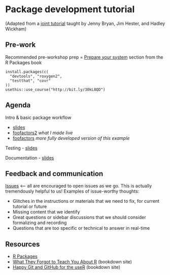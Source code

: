 # Package development tutorial

(Adapted from a [joint tutorial](https://rstd.io/pkg-dev) taught by Jenny Bryan, Jim Hester, and Hadley Wickham)

## Pre-work

Recommended pre-workshop prep = [Prepare your system](https://r-pkgs.org/intro.html#intro-prep) section from the R Packages book

```{r}
install.packages(c(
  "devtools", "roxygen2",
  "testthat", "covr" 
))
usethis::use_course("http://bit.ly/30kL8QD")
```

## Agenda

Intro & basic package workflow

  * [slides](1-intro.pdf)
  * [foofactors2](https://github.com/jennybc/foofactors2) *what I made live*
  * [foofactors](https://github.com/jennybc/foofactors) *more fully developed version of this example*

Testing - [slides](2-testing.pdf)

Documentation - [slides](3-share.pdf)

## Feedback and communication

[Issues](https://github.com/hadley/pkg-dev-tutorial/issues) <-- all are encouraged to open issues as we go. This is actually tremendously helpful to us! Examples of issue-worthy thoughts:

  * Glitches in the instructions or materials that we need to fix, for current tutorial or future
  * Missing content that we identify
  * Great questions or sidebar discussions that we should consider formalizing and recording
  * Questions that are too specific or technical to answer in real-time

## Resources

  * [R Packages](https://r-pkgs.org/)
  * [What They Forgot to Teach You About R](https://whattheyforgot.org) (bookdown site)
  * [Happy Git and GitHub for the useR](http://happygitwithr.com) (bookdown site)

